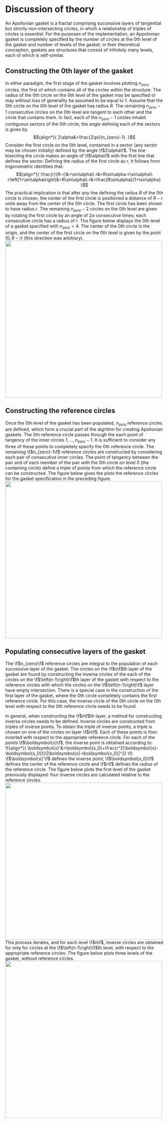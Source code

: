 # Discussion of theory

An Apollonian gasket is a fractal comprising successive layers of tangential but strictly non-intersecting circles, in which a relationship 
of triples of circles is essential. For the purposes of the implementation, an Appolonian gasket is completely specified by the 
number of circles at the 0th level of the gasket and number of levels of the gasket; in their theoretical conception, gaskets are 
structures that consist of infinitely many levels, each of which is self-similar. 

## Constructing the 0th layer of the gasket

In either paradigm, the first stage of the gasket involves plotting $n_{zero}$ circles, the first of which contains all of the circles within the structure. The radius of the 0th circle on the 0th level of the gasket may be specified or may without loss of generality be assumed to be equal to 1. Assume that the 0th circle on the 0th level of the gasket has radius $R$. The remaining $n_{zero}-1$ consecutive circles on the 0th level are tangent to each other and the circle that contains them. In fact, each of the $n_{zero}-1$ circles inhabit contiguous sectors of the 0th circle; the angle defining each of the sectors is given by
$${align*}{
2\alpha&=\frac{2\pi}{n_{zero}-1}.
}$$
Consider the first circle on the 0th level, contained in a sector (any sector may be chosen initially) defined by the angle \f$2\alpha\f$. 
The line bisecting the circle makes an angle of \f$\alpha\f$ with the first line that defines the sector. Defining the radius of the first circle as $r$, it follows from trigonometric identities that:
$${align*}{
\frac{r}{R-r}&=\sin\alpha\\
r&=R\sin\alpha-r\sin\alpha\\
r\left(1+\sin\alpha\right)&=R\sin\alpha\\
r&=\frac{R\sin\alpha}{1+\sin\alpha}
}$$
The practical implication is that after any line defining the radius $R$ of the 0th circle is chosen, the center of the first circle 
is positioned a distance of $R-r$ units away from the center of the 0th circle. The first circle has been shown to have radius $r$. 
The remaining $n_{zero}-2$ circles on the 0th level are given by rotating the first circle by an angle of $2\alpha$ 
consecutive times; each consecutive circle has a radius of $r$. The figure below displays the 0th level of a gasket specified with $n_{zero}=4$. The center of the 0th circle is the origin, and the center of the first circle on the 0th level is given by the point $\left(0,R-r\right)$ (this direction was arbitrary).
<img src="../lvl0.png" width="500" height="500" />
## Constructing the reference circles
Once the 0th level of the gasket has been populated, $n_{zero}$ reference circles are defined, which form a crucial part of the algrithm for creating Apollonian 
gaskets. The 0th reference circle passes through the each point of tangency of the inner circles $1,\ldots,n_{zero}-1$. It is sufficient to 
consider any three of these points to completely specify the 0th reference circle. The remaining \f$n_{zero}-1\f$ reference circles are 
constructed by considering each pair of consecutive inner circles. The point of tangency between the pair and of each member of the pair 
with the 0th circle on level 0 (the containing circle) define a triple of points from which the reference circle can be constructed. 
The figure below gives the plots the reference circles for the gasket specification in the preceding figure. 
<img src="../ref.png" width="500" height="500" />
## Populating consecutive layers of the gasket
The \f$n_{zero}\f$ reference circles are integral to the population of each successive layer of the gasket. The circles on the \f$n\f$th layer of the 
gasket are found by constructing the inverse circles of the each of the circles on the \f$\left(n-1\right)\f$th layer of the gasket with respect to the reference circles 
with which the circles on the \f$\left(n-1\right)\f$ layer have empty intersection. There is a special case in the construction of the 
first layer of the gasket, where the 0th circle completely contains the first reference circle. For this case, the inverse circle of the 0th circle on the 
0th level with respect to the 0th reference circle needs to be found.

In general, when constructing the \f$n\f$th layer, a method for constructing inverse circles needs to be defined. Inverse circles are 
constructed from triples of inverse points. To obtain the triple of inverse points, a triple is chosen on one of the circles on layer \f$n\f$. 
Each of these points is then inverted with respect to the appropriate reference circle. For each of the points \f$\boldsymbol{x}\f$, the 
inverse point is obtained according to:
\f{align*}{
\boldsymbol{x}'&=\boldsymbol{x_0}+\frac{r^2(\boldsymbol{x}-\boldsymbol{x_0})}{|\boldsymbol{x}-\boldsymbol{x_0}|^2}
\f}
\f$\boldsymbol{x}'\f$ defines the inverse point; \f$\boldsymbol{x_0}\f$ defines the center of the reference circle and \f$r\f$ defines the radius of the reference 
circle. The figure below plots the first level of the gasket previously displayed: four inverse circles are calculated relative to the 
reference circles.
<img src="../ref_lvl1.png" width="500" height="500" />
This process iterates, and for each level \f$n\f$, inverse circles are obtained for only for circles at the \f$\left(n-1\right)\f$th level, with respect 
to the appropriate reference circles. The figure below plots three levels of the gasket, without reference circles.
<img src="../crude_gasket.png" width="500" height="500" />
